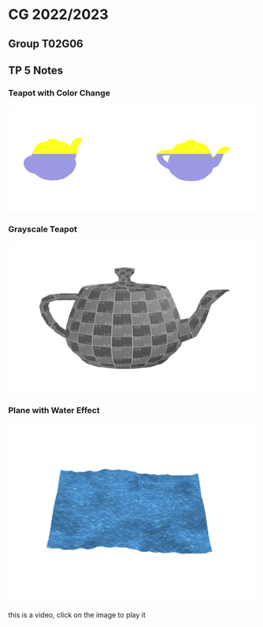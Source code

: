 # CG 2022/2023

## Group T02G06

## TP 5 Notes

### Teapot with Color Change

![Teapot with Color Change](screenshots/cg-t02g06-tp5-1.png)

### Grayscale Teapot

![Grayscale Teapot](screenshots/cg-t02g06-tp5-2.png)

### Plane with Water Effect
    
[![Plane with Water](screenshots/cg-t02g06-tp5-3.png)](screenshots/plane-with-water-effect.mp4)

this is a video, click on the image to play it